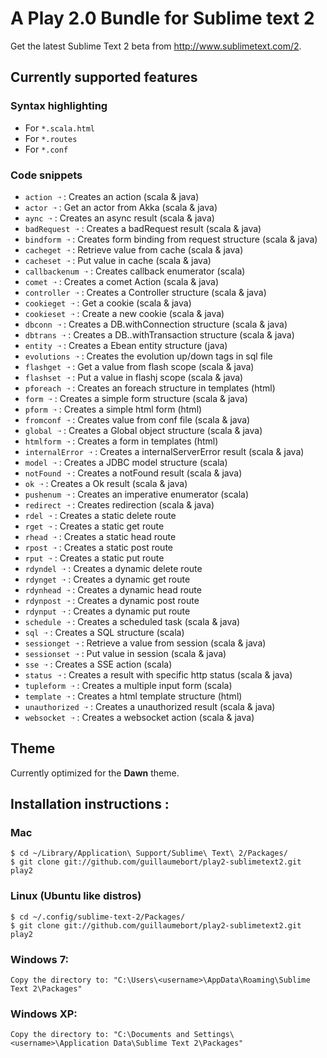# A Play 2.0 Bundle for Sublime text 2

Get the latest Sublime Text 2 beta from http://www.sublimetext.com/2.

## Currently supported features

### Syntax highlighting

- For `*.scala.html`
- For `*.routes`
- For `*.conf`

### Code snippets

- `action ➝` : Creates an action (scala & java)
- `actor ➝` : Get an actor from Akka (scala & java)
- `aync ➝` : Creates an async result (scala & java)
- `badRequest ➝` : Creates a badRequest result (scala & java)
- `bindform ➝` : Creates form binding from request structure (scala & java)
- `cacheget ➝` : Retrieve value from cache (scala & java)
- `cacheset ➝` : Put value in cache (scala & java)
- `callbackenum ➝` : Creates callback enumerator (scala)
- `comet ➝` : Creates a comet Action (scala & java)
- `controller ➝` : Creates a Controller structure (scala & java)
- `cookieget ➝` : Get a cookie  (scala & java)
- `cookieset ➝` : Create a new cookie (scala & java)
- `dbconn ➝` : Creates a DB.withConnection structure (scala & java)
- `dbtrans ➝` : Creates a DB..withTransaction structure (scala & java)
- `entity ➝` : Creates a Ebean entity structure (java)
- `evolutions ➝` : Creates the evolution up/down tags in sql file
- `flashget ➝` : Get a value from flash scope (scala & java)
- `flashset ➝` : Put a value in flashj scope (scala & java)
- `pforeach ➝` : Creates an foreach structure in templates (html)
- `form ➝` : Creates a simple form structure (scala & java)
- `pform ➝` : Creates a simple html form (html)
- `fromconf ➝` : Creates value from conf file (scala & java)
- `global ➝` : Creates a Global object structure (scala & java)
- `htmlform ➝` : Creates a form in templates (html)
- `internalError ➝` : Creates a internalServerError result (scala & java)
- `model ➝` : Creates a JDBC model structure (scala)
- `notFound ➝` : Creates a notFound result (scala & java)
- `ok ➝` : Creates a Ok result (scala & java)
- `pushenum ➝` : Creates an imperative enumerator (scala)
- `redirect ➝` : Creates redirection (scala & java)
- `rdel ➝` : Creates a static delete route
- `rget ➝` : Creates a static get route
- `rhead ➝` : Creates a static head route
- `rpost ➝` : Creates a static post route
- `rput ➝` : Creates a static put route
- `rdyndel ➝` : Creates a dynamic delete route
- `rdynget ➝` : Creates a dynamic get route
- `rdynhead ➝` : Creates a dynamic head route
- `rdynpost ➝` : Creates a dynamic post route
- `rdynput ➝` : Creates a dynamic put route
- `schedule ➝` : Creates a scheduled task (scala & java)
- `sql ➝` : Creates a SQL structure (scala)
- `sessionget ➝` : Retrieve a value from session (scala & java)
- `sessionset ➝` : Put value in session (scala & java)
- `sse ➝` : Creates a SSE action (scala)
- `status ➝` : Creates a result with specific http status (scala & java)
- `tupleform ➝` : Creates a multiple input form (scala)
- `template ➝` : Creates a html template structure (html)
- `unauthorized ➝` : Creates a unauthorized result (scala & java)
- `websocket ➝` : Creates a websocket action (scala & java)

## Theme

Currently optimized for the __Dawn__ theme.

## Installation instructions : 

### Mac 

    $ cd ~/Library/Application\ Support/Sublime\ Text\ 2/Packages/
    $ git clone git://github.com/guillaumebort/play2-sublimetext2.git play2
    
### Linux (Ubuntu like distros)

    $ cd ~/.config/sublime-text-2/Packages/
    $ git clone git://github.com/guillaumebort/play2-sublimetext2.git play2

### Windows 7:

    Copy the directory to: "C:\Users\<username>\AppData\Roaming\Sublime Text 2\Packages"

### Windows XP:

    Copy the directory to: "C:\Documents and Settings\<username>\Application Data\Sublime Text 2\Packages"

